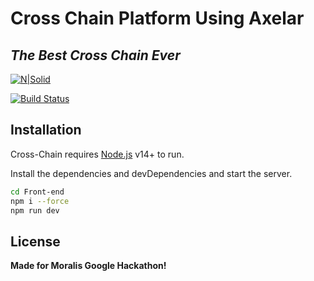 
# Cross Chain Platform Using Axelar
## _The Best Cross Chain Ever_

[![N|Solid](https://mms.businesswire.com/media/20221026005144/en/1613657/23/Axelar_Logo_Full_Black.jpg)](https://nodesource.com/products/nsolid)

[![Build Status](https://travis-ci.org/joemccann/dillinger.svg?branch=master)](https://travis-ci.org/joemccann/dillinger)



## Installation

Cross-Chain requires [Node.js](https://nodejs.org/) v14+ to run.

Install the dependencies and devDependencies and start the server.

```sh
cd Front-end
npm i --force
npm run dev
```
## License
**Made for Moralis Google Hackathon!**
